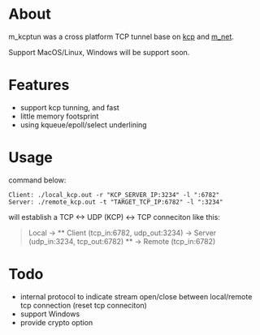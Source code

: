 
# About

m_kcptun was a cross platform TCP tunnel base on [kcp](https://github.com/skywind3000/kcp) and [m_net](https://github.com/lalawue/m_net).

Support MacOS/Linux, Windows will be support soon.





# Features

- support kcp tunning, and fast
- little memory footsprint
- using kqueue/epoll/select underlining





# Usage

command below:

```
Client: ./local_kcp.out -r "KCP_SERVER_IP:3234" -l ":6782"
Server: ./remote_kcp.out -t "TARGET_TCP_IP:6782" -l ":3234"
```

will establish a TCP <-> UDP (KCP) <-> TCP conneciton like this:

> Local -> ** Client (tcp_in:6782, udp_out:3234) -> Server (udp_in:3234, tcp_out:6782) ** -> Remote (tcp_in:6782) 





# Todo

- internal protocol to indicate stream open/close between local/remote tcp connection (reset tcp conneciton)
- support Windows
- provide crypto option
